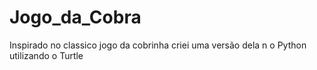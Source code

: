 # Jogo_da_Cobra
Inspirado no classico jogo da cobrinha criei uma versão dela n o Python utilizando o Turtle
